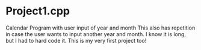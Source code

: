 # Project1.cpp
Calendar Program with user input of year and month
This also has repetition in case the user wants to input another year and month.
I know it is long, but I had to hard code it. 
This is my very first project too!
